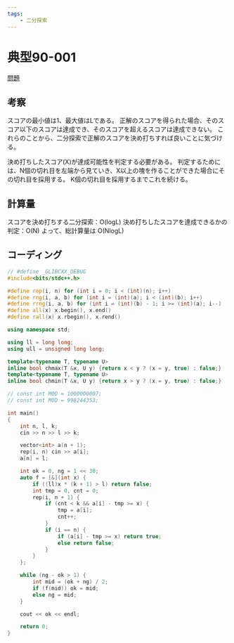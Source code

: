 ```yaml
---
tags:
    - 二分探索
---
```

# 典型90-001

[問題](https://atcoder.jp/contests/typical90/tasks/typical90_a)

## 考察

スコアの最小値は1、最大値はLである。
正解のスコアを得られた場合、そのスコア以下のスコアは達成でき、そのスコアを超えるスコアは達成できない。
これらのことから、二分探索で正解のスコアを決め打ちすれば良いことに気づける。

決め打ちしたスコア(X)が達成可能性を判定する必要がある。
判定するためには、N個の切れ目を左端から見ていき、X以上の塊を作ることができた場合にその切れ目を採用する。
K個の切れ目を採用するまでこれを続ける。

## 計算量

スコアを決め打ちする二分探索：O(logL)
決め打ちしたスコアを達成できるかの判定：O(N)
よって、総計算量は
O(NlogL)

## コーディング

```cpp
// #define _GLIBCXX_DEBUG
#include<bits/stdc++.h>

#define rep(i, n) for (int i = 0; i < (int)(n); i++)
#define rng(i, a, b) for (int i = (int)(a); i < (int)(b); i++)
#define rrng(i, a, b) for (int i = (int)(b) - 1; i >= (int)(a); i--)
#define all(x) x.begin(), x.end()
#define rall(x) x.rbegin(), x.rend()

using namespace std;

using ll = long long;
using ull = unsigned long long;

template<typename T, typename U>
inline bool chmax(T &x, U y) {return x < y ? (x = y, true) : false;}
template<typename T, typename U>
inline bool chmin(T &x, U y) {return x > y ? (x = y, true) : false;}

// const int MOD = 1000000007;
// const int MOD = 998244353;

int main()
{
    int n, l, k;
    cin >> n >> l >> k;

    vector<int> a(n + 1);
    rep(i, n) cin >> a[i];
    a[n] = l;

    int ok = 0, ng = 1 << 30;
    auto f = [&](int x) {
        if ((ll)x * (k + 1) > l) return false;
        int tmp = 0, cnt = 0;
        rep(i, n + 1) {
            if (cnt < k && a[i] - tmp >= x) {
                tmp = a[i];
                cnt++;
            }
            if (i == n) {
                if (a[i] - tmp >= x) return true;
                else return false;
            }
        }
    };

    while (ng - ok > 1) {
        int mid = (ok + ng) / 2;
        if (f(mid)) ok = mid;
        else ng = mid;
    }

    cout << ok << endl;

    return 0;
}
```
